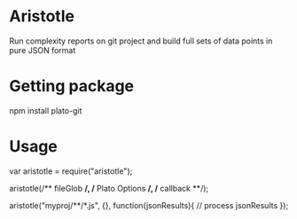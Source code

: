 # Aristotle

Run complexity reports on git project and build full sets of data points in pure JSON format

# Getting package

npm install plato-git

# Usage

var aristotle = require("aristotle");

aristotle(/** fileGlob **/, /** Plato Options **/, /** callback **/);

aristotle("myproj/**/*.js", {}, function(jsonResults){
	// process jsonResults
});
